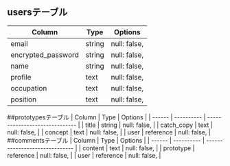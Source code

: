 ## usersテーブル
| Column            | Type       | Options                        |
| ------            | ---------- | ------------------------------ |
| email             | string     | null: false,                   |
| encrypted_password| string     | null: false,                   |
| name              | string     | null: false,                   |
| profile           | text       | null: false,                   |
| occupation        | text       | null: false,                   |
| position          | text       | null: false,                   |

##prototypesテーブル
| Column            | Type       | Options                        |
| ------            | ---------- | ------------------------------ |
| title             | string     | null: false,                   |
| catch_copy        | text       | null: false,                   |
| concept           | text       | null: false,                   |
| user              | reference  | null: false,                   |
##commentsテーブル
| Column            | Type       | Options                        |
| ------            | ---------- | ------------------------------ |
| content           | text       | null: false,                   |
| prototype         | reference  | null: false,                   |
| user              | reference  | null: false,                   |